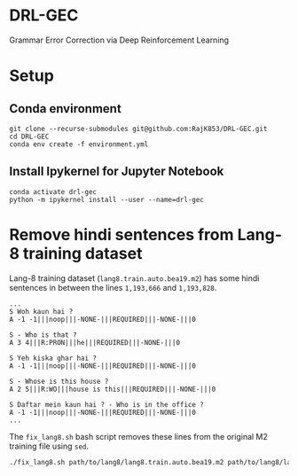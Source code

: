 # DRL-GEC
Grammar Error Correction via Deep Reinforcement Learning

# Setup

## Conda environment
```commandline
git clone --recurse-submodules git@github.com:RajK853/DRL-GEC.git
cd DRL-GEC
conda env create -f environment.yml
```

## Install Ipykernel for Jupyter Notebook
```commandline
conda activate drl-gec
python -m ipykernel install --user --name=drl-gec
```

# Remove hindi sentences from Lang-8 training dataset

Lang-8 training dataset (`lang8.train.auto.bea19.m2`) has some hindi sentences in between the lines `1,193,666` and `1,193,828`.
```
...
S Woh kaun hai ?
A -1 -1|||noop|||-NONE-|||REQUIRED|||-NONE-|||0

S - Who is that ?
A 3 4|||R:PRON|||he|||REQUIRED|||-NONE-|||0

S Yeh kiska ghar hai ?
A -1 -1|||noop|||-NONE-|||REQUIRED|||-NONE-|||0

S - Whose is this house ?
A 2 5|||R:WO|||house is this|||REQUIRED|||-NONE-|||0

S Daftar mein kaun hai ? - Who is in the office ?
A -1 -1|||noop|||-NONE-|||REQUIRED|||-NONE-|||0
...
```
The `fix_lang8.sh` bash script removes these lines from the original M2 training file using `sed`.
```bash
./fix_lang8.sh path/to/lang8/lang8.train.auto.bea19.m2 path/to/lang8/lang8.train.auto.bea19.cleaned.m2
```